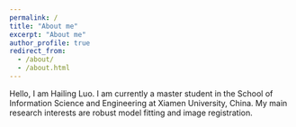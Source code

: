 ```yaml
---
permalink: /
title: "About me"
excerpt: "About me"
author_profile: true
redirect_from: 
  - /about/
  - /about.html
---
```

Hello, I am Hailing Luo. I am currently a master student in the School of Information Science and Engineering at Xiamen University, China. My main research interests are robust model fitting and image registration.
